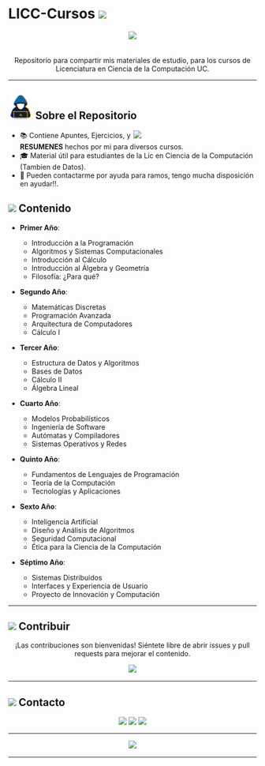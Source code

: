 <h1><b> LICC-Cursos   </b><img src="https://media.giphy.com/media/j2pOGeGYKe2xCCKwfi/giphy.gif" width="80"></h1>

<div align="center">
 <img src="https://media.giphy.com/media/Ju7l5y9osyymQ/giphy.gif" width="200">
</div>

<br>
<p align="center">
Repositorio para compartir mis materiales de estudio, para los cursos de Licenciatura en Ciencia de la Computación UC.
</p>

---

## <picture><img src="https://github.com/0xAbdulKhalid/0xAbdulKhalid/raw/main/assets/mdImages/about_me.gif" width="50px"></picture> **Sobre el Repositorio**

<picture> <img align="right" src="https://media.giphy.com/media/LMcB8XospGZO8UQq87/giphy.gif" width="250px"></picture>

- 📚 Contiene Apuntes, Ejercicios, y **RESUMENES** hechos por mi para diversos cursos.
- 🎓 Material útil para estudiantes de la Lic en Ciencia de la Computación (Tambien de Datos).
- 🏫 Pueden contactarme por ayuda para ramos, tengo mucha disposición en ayudar!!.


## <img src="https://media2.giphy.com/media/QssGEmpkyEOhBCb7e1/giphy.gif?cid=ecf05e47a0n3gi1bfqntqmob8g9aid1oyj2wr3ds3mg700bl&rid=giphy.gif" width ="25"><b> Contenido</b>

<p align="center">

- **Primer Año**:
  - Introducción a la Programación
  - Algoritmos y Sistemas Computacionales
  - Introducción al Cálculo
  - Introducción al Álgebra y Geometría
  - Filosofía: ¿Para qué?

- **Segundo Año**:
  - Matemáticas Discretas
  - Programación Avanzada
  - Arquitectura de Computadores
  - Cálculo I

- **Tercer Año**:
  - Estructura de Datos y Algoritmos
  - Bases de Datos
  - Cálculo II
  - Álgebra Lineal

- **Cuarto Año**:
  - Modelos Probabilísticos
  - Ingeniería de Software
  - Autómatas y Compiladores
  - Sistemas Operativos y Redes

- **Quinto Año**:
  - Fundamentos de Lenguajes de Programación
  - Teoría de la Computación
  - Tecnologías y Aplicaciones

- **Sexto Año**:
  - Inteligencia Artificial
  - Diseño y Análisis de Algoritmos
  - Seguridad Computacional
  - Ética para la Ciencia de la Computación

- **Séptimo Año**:
  - Sistemas Distribuidos
  - Interfaces y Experiencia de Usuario
  - Proyecto de Innovación y Computación

---

## <img src="https://media.giphy.com/media/Ll22OhMLAlVDb8UQWe/giphy.gif" width="30px"> **Contribuir**

<p align="center">
¡Las contribuciones son bienvenidas! Siéntete libre de abrir issues y pull requests para mejorar el contenido.
</p>

<div align="center">
 <img src="https://media.giphy.com/media/d31vTpVi1LAcDvdm/giphy.gif" width="200">
</div>

---

## <img src="https://media.giphy.com/media/YJ5OlVLZ2QNl6/giphy.gif" width="28px"> **Contacto**

<p align="center">
<a href="https://github.com/EstebanKiito" target="_blank"><img src="https://img.shields.io/badge/-EstebanKiito-black?style=for-the-badge&logo=github&logoColor=white"/></a>
<a href="mailto:esteban.ortega@uc.cl"><img src="https://img.shields.io/badge/-esteban.ortega@uc.cl-c14438?style=for-the-badge&logo=Gmail&logoColor=white"/></a>
<a href="https://www.instagram.com/esteban._.d._.luffy" target="_blank"><img src="https://img.shields.io/badge/-@esteban._.d._.luffy-E4405F?style=for-the-badge&logo=Instagram&logoColor=white"/></a>
</p>

---

<p align="center">
<img src="https://media.giphy.com/media/LMcB8XospGZO8UQq87/giphy.gif" width="150">
</p>

---

